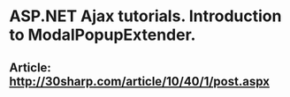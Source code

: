 # ASP.NET Ajax tutorials. Introduction to ModalPopupExtender.

## Article: [http://30sharp.com/article/10/40/1/post.aspx ](http://30sharp.com/article/10/40/1/post.aspx)
